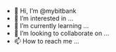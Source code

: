 - 👋 Hi, I’m @mybitbank
- 👀 I’m interested in ...
- 🌱 I’m currently learning ...
- 💞️ I’m looking to collaborate on ...
- 📫 How to reach me ...

<!---
mybitbank/mybitbank is a ✨ special ✨ repository because its `README.md` (this file) appears on your GitHub profile.
You can click the Preview link to take a look at your changes.
--->
